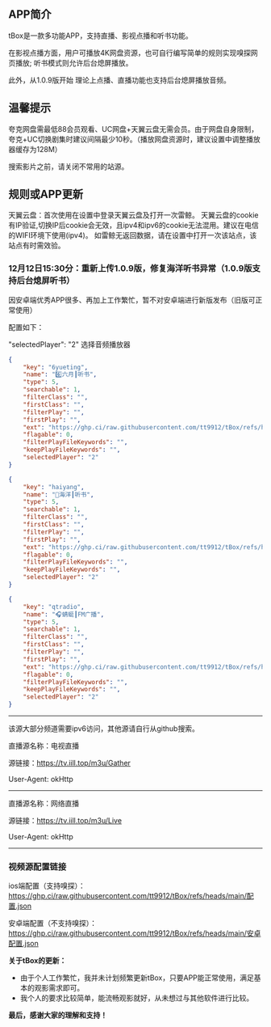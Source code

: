 ## APP简介
tBox是一款多功能APP，支持直播、影视点播和听书功能。

在影视点播方面，用户可播放4K网盘资源，也可自行编写简单的规则实现嗅探网页播放; 听书模式则允许后台熄屏播放。

此外，从1.0.9版开始 理论上点播、直播功能也支持后台熄屏播放音频。

## 温馨提示
夸克网盘需最低88会员观看、UC网盘+天翼云盘无需会员。由于网盘自身限制，夸克+UC切换剧集时建议间隔最少10秒。（播放网盘资源时，建议设置中调整播放器缓存为128M）

搜索影片之前，请关闭不常用的站源。

## 规则或APP更新

天翼云盘：首次使用在设置中登录天翼云盘及打开一次雷鲸。
天翼云盘的cookie有IP验证,切换IP后cookie会无效，且ipv4和ipv6的cookie无法混用。建议在电信的WIFI环境下使用(ipv4)。
如雷鲸无返回数据，请在设置中打开一次该站点，该站点有时需效验。

### 12月12日15:30分：重新上传1.0.9版，修复海洋听书异常（1.0.9版支持后台熄屏听书）

因安卓端优秀APP很多、再加上工作繁忙，暂不对安卓端进行新版发布（旧版可正常使用）

配置如下：

"selectedPlayer": "2" 选择音频播放器

```json
{
	"key": "6yueting",
	"name": "6️⃣六月┃听书",
	"type": 5,
	"searchable": 1,
	"filterClass": "",
	"firstClass": "",
	"filterPlay": "",
	"firstPlay": "",
	"ext": "https://ghp.ci/raw.githubusercontent.com/tt9912/tBox/refs/heads/main/js/6yueting.js",
	"flagable": 0,
	"filterPlayFileKeywords": "",
	"keepPlayFileKeywords": "",
	"selectedPlayer": "2"
}
```


```json
{
	"key": "haiyang",
	"name": "🌊海洋┃听书",
	"type": 5,
	"searchable": 1,
	"filterClass": "",
	"firstClass": "",
	"filterPlay": "",
	"firstPlay": "",
	"ext": "https://ghp.ci/raw.githubusercontent.com/tt9912/tBox/refs/heads/main/js/haiyang.js",
	"flagable": 0,
	"filterPlayFileKeywords": "",
	"keepPlayFileKeywords": "",
	"selectedPlayer": "2"
}
```

```json
{
	"key": "qtradio",
	"name": "🎧蜻蜓┃FM广播",
	"type": 5,
	"searchable": 1,
	"filterClass": "",
	"firstClass": "",
	"filterPlay": "",
	"firstPlay": "",
	"ext": "https://ghp.ci/raw.githubusercontent.com/tt9912/tBox/refs/heads/main/js/qtradio.js",
	"flagable": 0,
	"filterPlayFileKeywords": "",
	"keepPlayFileKeywords": "",
	"selectedPlayer": "2"
}
```

------------------------------------------------------
该源大部分频道需要ipv6访问，其他源请自行从github搜索。

直播源名称：电视直播

源链接：https://tv.iill.top/m3u/Gather

User-Agent: okHttp

---------------------------------------------------
直播源名称：网络直播

源链接：https://tv.iill.top/m3u/Live

User-Agent: okHttp

------------------------------------------------
### 视频源配置链接
ios端配置（支持嗅探）：https://ghp.ci/raw.githubusercontent.com/tt9912/tBox/refs/heads/main/配置.json

安卓端配置（不支持嗅探）：https://ghp.ci/raw.githubusercontent.com/tt9912/tBox/refs/heads/main/安卓配置.json


**关于tBox的更新：**

* 由于个人工作繁忙，我并未计划频繁更新tBox，只要APP能正常使用，满足基本的观影需求即可。
* 我个人的要求比较简单，能流畅观影就好，从未想过与其他软件进行比较。

**最后，感谢大家的理解和支持！** 
